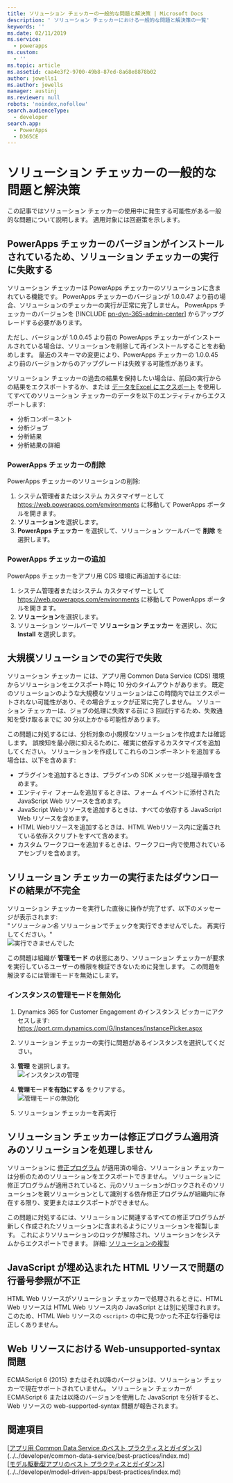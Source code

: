 ```yaml
---
title: ソリューション チェッカーの一般的な問題と解決策 | Microsoft Docs
description: ' ソリューション チェッカーにおける一般的な問題と解決策の一覧'
keywords: ''
ms.date: 02/11/2019
ms.service:
  - powerapps
ms.custom:
  - ''
ms.topic: article
ms.assetid: caa4e3f2-9700-49b8-87ed-8a68e8878b02
author: jowells1
ms.author: jowells
manager: austinj
ms.reviewer: null
robots: 'noindex,nofollow'
search.audienceType:
  - developer
search.app:
  - PowerApps
  - D365CE
---
```

# ソリューション チェッカーの一般的な問題と解決策

この記事ではソリューション チェッカーの使用中に発生する可能性がある一般的な問題について説明します。 適用対象には回避策を示します。

## PowerApps チェッカーのバージョンがインストールされているため、ソリューション チェッカーの実行に失敗する
ソリューション チェッカーは PowerApps チェッカーのソリューションに含まれている機能です。  PowerApps チェッカーのバージョンが 1.0.0.47 より前の場合、ソリューションのチェッカーの実行が正常に完了しません。 PowerApps チェッカーのバージョンを [!INCLUDE [pn-dyn-365-admin-center](../../includes/pn-dyn-365-admin-center.md)] からアップグレードする必要があります。 

ただし、バージョンが 1.0.0.45 より前の PowerApps チェッカーがインストールされている場合は、ソリューションを削除して再インストールすることをお勧めします。 最近のスキーマの変更により、PowerApps チェッカーの 1.0.0.45 より前のバージョンからのアップグレードは失敗する可能性があります。

ソリューション チェッカーの過去の結果を保持したい場合は、前回の実行からの結果をエクスポートするか、または [データをExcel にエクスポート](../../user/export-data-excel.md) を使用してすべてのソリューション チェッカーのデータを以下のエンティティからエクスポートします:

- 分析コンポーネント
- 分析ジョブ
- 分析結果
- 分析結果の詳細

### PowerApps チェッカーの削除

PowerApps チェッカーのソリューションの削除:

1. システム管理者またはシステム カスタマイザーとして https://web.powerapps.com/environments に移動して PowerApps ポータルを開きます。
2. **ソリューション**を選択します。
3. **PowerApps チェッカー** を選択して、ソリューション ツールバーで **削除** を選択します。

### PowerApps チェッカーの追加

PowerApps チェッカーをアプリ用 CDS 環境に再追加するには:

1. システム管理者またはシステム カスタマイザーとして https://web.powerapps.com/environments に移動して PowerApps ポータルを開きます。
2. **ソリューション**を選択します。
3. ソリューション ツールバーで **ソリューション チェッカー** を選択し、次に **Install** を選択します。

## 大規模ソリューションでの実行で失敗

ソリューション チェッカー には、アプリ用 Common Data Service (CDS) 環境からソリューションをエクスポート時に 10 分のタイムアウトがあります。 既定のソリューションのような大規模なソリューションはこの時間内ではエクスポートされない可能性があり、その場合チェックが正常に完了しません。 ソリューション チェッカーは、ジョブの処理に失敗する前に 3 回試行するため、失敗通知を受け取るまでに 30 分以上かかる可能性があります。

この問題に対処するには、分析対象の小規模なソリューションを作成または確認します。 誤検知を最小限に抑えるために、確実に依存するカスタマイズを追加してください。 ソリューションを作成してこれらのコンポーネントを追加する場合は、以下を含めます:

- プラグインを追加するときは、プラグインの SDK メッセージ処理手順を含めます。
- エンティティ フォームを追加するときは、フォーム イベントに添付された JavaScript Web リソースを含めます。  
- JavaScript Webリソースを追加するときは、すべての依存する JavaScript Web リソースを含めます。
- HTML Webリソースを追加するときは、HTML Webリソース内に定義されている依存スクリプトをすべて含めます。
- カスタム ワークフローを追加するときは、ワークフロー内で使用されているアセンブリを含めます。

## ソリューション チェッカーの実行またはダウンロードの結果が不完全 
ソリューション チェッカーを実行した直後に操作が完了せず、以下のメッセージが表示されます:<br />
"*ソリューション名* ソリューションでチェックを実行できませんでした。 再実行してください。" <br />
![![実行できませんでした](media/solution-checker-werent-able-to-run.png)](media/solution-checker-werent-able-to-run.png)

この問題は組織が **管理モード** の状態にあり、ソリューション チェッカーが要求を実行しているユーザーの権限を検証できないために発生します。 この問題を解決するには管理モードを無効にします。 

### インスタンスの管理モードを無効化
1. Dynamics 365 for Customer Engagement のインスタンス ピッカーにアクセスします: https://port.crm.dynamics.com/G/Instances/InstancePicker.aspx
2. ソリューション チェッカーの実行に問題があるインスタンスを選択してください。
3. **管理** を選択します。<br />
![![インスタンスの管理](media/solution-checker-instance-admin.png)](media/solution-checker-instance-admin.png)

4. **管理モードを有効にする** をクリアする。 <br />
![![管理モードの無効化](media/solution-checker-instance-disable-admin-mode.png)](media/solution-checker-instance-disable-admin-mode.png)

5. ソリューション チェッカーを再実行

## ソリューション チェッカーは修正プログラム適用済みのソリューションを処理しません

ソリューションに [修正プログラム](https://docs.microsoft.com/powerapps/developer/common-data-service/create-patches-simplify-solution-updates) が適用済の場合、ソリューション チェッカーは分析のためのソリューションをエクスポートできません。 ソリューションに修正プログラムが適用されていると、元のソリューションがロックされそのソリューションを親ソリューションとして識別する依存修正プログラムが組織内に存在する限り、変更またはエクスポートができません。

この問題に対処するには、ソリューションに関連するすべての修正プログラムが新しく作成されたソリューションに含まれるようにソリューションを複製します。 これによりソリューションのロックが解除され、ソリューションをシステムからエクスポートできます。 詳細: [ソリューションの複製](use-segmented-solutions-patches-simplify-updates.md#clone-a-solution)

## JavaScript が埋め込まれた HTML リソースで問題の行番号参照が不正 

HTML Web リソースがソリューション チェッカーで処理されるときに、HTML Web リソースは HTML Web リソース内の JavaScript とは別に処理されます。 このため、HTML Web リソースの `<script>` の中に見つかった不正な行番号は正しくありません。

## Web リソースにおける Web-unsupported-syntax 問題

ECMAScript 6 (2015) またはそれ以降のバージョンは、ソリューション チェッカーで現在サポートされていません。 ソリューション チェッカーが ECMAScript 6 または以降のバージョンを使用した JavaScript を分析すると、Web リソースの web-supported-syntax 問題が報告されます。  

## 関連項目
[[アプリ用 Common Data Service のベスト プラクティスとガイダンス](../../developer/common-data-service/best-practices/index.md)](../../developer/common-data-service/best-practices/index.md)<br />
[[モデル駆動型アプリのベスト プラクティスとガイダンス](../../developer/model-driven-apps/best-practices/index.md)](../../developer/model-driven-apps/best-practices/index.md)<br />
